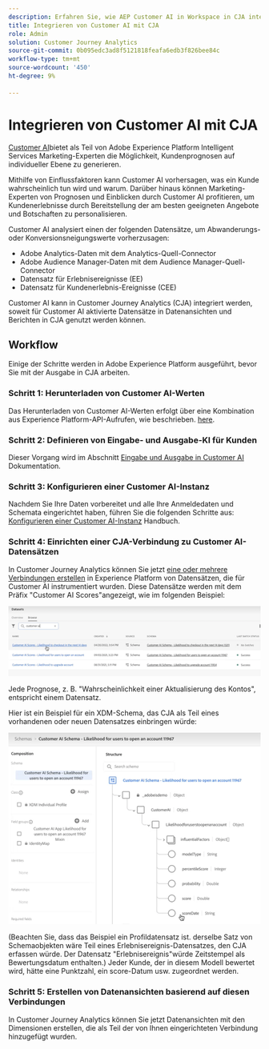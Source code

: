 ```yaml
---
description: Erfahren Sie, wie AEP Customer AI in Workspace in CJA integriert wird.
title: Integrieren von Customer AI mit CJA
role: Admin
solution: Customer Journey Analytics
source-git-commit: 0b095edc3ad8f5121818feafa6edb3f826bee84c
workflow-type: tm+mt
source-wordcount: '450'
ht-degree: 9%

---
```



# Integrieren von Customer AI mit CJA

[Customer AI](https://experienceleague.adobe.com/docs/experience-platform/intelligent-services/customer-ai/overview.html?lang=en)bietet als Teil von Adobe Experience Platform Intelligent Services Marketing-Experten die Möglichkeit, Kundenprognosen auf individueller Ebene zu generieren.

Mithilfe von Einflussfaktoren kann Customer AI vorhersagen, was ein Kunde wahrscheinlich tun wird und warum. Darüber hinaus können Marketing-Experten von Prognosen und Einblicken durch Customer AI profitieren, um Kundenerlebnisse durch Bereitstellung der am besten geeigneten Angebote und Botschaften zu personalisieren.

Customer AI analysiert einen der folgenden Datensätze, um Abwanderungs- oder Konversionsneigungswerte vorherzusagen:

* Adobe Analytics-Daten mit dem Analytics-Quell-Connector
* Adobe Audience Manager-Daten mit dem Audience Manager-Quell-Connector
* Datensatz für Erlebnisereignisse (EE)
* Datensatz für Kundenerlebnis-Ereignisse (CEE)

Customer AI kann in Customer Journey Analytics (CJA) integriert werden, soweit für Customer AI aktivierte Datensätze in Datenansichten und Berichten in CJA genutzt werden können.

## Workflow

Einige der Schritte werden in Adobe Experience Platform ausgeführt, bevor Sie mit der Ausgabe in CJA arbeiten.

### Schritt 1: Herunterladen von Customer AI-Werten

Das Herunterladen von Customer AI-Werten erfolgt über eine Kombination aus Experience Platform-API-Aufrufen, wie beschrieben. [here](https://experienceleague.adobe.com/docs/experience-platform/intelligent-services/customer-ai/getting-started.html?lang=en#downloading-customer-ai-scores).

### Schritt 2: Definieren von Eingabe- und Ausgabe-KI für Kunden

Dieser Vorgang wird im Abschnitt [Eingabe und Ausgabe in Customer AI](https://experienceleague.adobe.com/docs/experience-platform/intelligent-services/customer-ai/input-output.html?lang=en) Dokumentation.

### Schritt 3: Konfigurieren einer Customer AI-Instanz

Nachdem Sie Ihre Daten vorbereitet und alle Ihre Anmeldedaten und Schemata eingerichtet haben, führen Sie die folgenden Schritte aus: [Konfigurieren einer Customer AI-Instanz](https://experienceleague.adobe.com/docs/experience-platform/intelligent-services/customer-ai/user-guide/configure.html?lang=en) Handbuch.

### Schritt 4: Einrichten einer CJA-Verbindung zu Customer AI-Datensätzen

In Customer Journey Analytics können Sie jetzt [eine oder mehrere Verbindungen erstellen](/help/connections/create-connection.md) in Experience Platform von Datensätzen, die für Customer AI instrumentiert wurden. Diese Datensätze werden mit dem Präfix &quot;Customer AI Scores&quot;angezeigt, wie im folgenden Beispiel:

![CAI-Werte](assets/cai-scores.png)

Jede Prognose, z. B. &quot;Wahrscheinlichkeit einer Aktualisierung des Kontos&quot;, entspricht einem Datensatz.

Hier ist ein Beispiel für ein XDM-Schema, das CJA als Teil eines vorhandenen oder neuen Datensatzes einbringen würde:

![CAI-Schema](assets/cai-schema.png)

(Beachten Sie, dass das Beispiel ein Profildatensatz ist. derselbe Satz von Schemaobjekten wäre Teil eines Erlebnisereignis-Datensatzes, den CJA erfassen würde. Der Datensatz &quot;Erlebnisereignis&quot;würde Zeitstempel als Bewertungsdatum enthalten.) Jeder Kunde, der in diesem Modell bewertet wird, hätte eine Punktzahl, ein score-Datum usw. zugeordnet werden.

### Schritt 5: Erstellen von Datenansichten basierend auf diesen Verbindungen

In Customer Journey Analytics können Sie jetzt Datenansichten mit den Dimensionen erstellen, die als Teil der von Ihnen eingerichteten Verbindung hinzugefügt wurden.